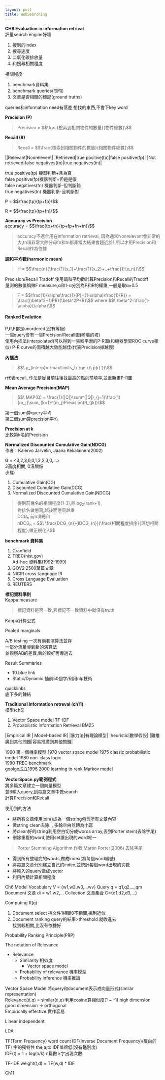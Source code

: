 ```yaml
---
layout: post
title: WebSearching 
---
```

__CH8 Evaluation in information retrival__    
評量search engine好壞
1. 搜到的index
2. 搜尋速度
3. 二氧化碳排放量
4. 和搜尋相關程度

相關程度
1. benchmark資料集
2. benchmark queries(問句)
3. 文章是否相關的標記(ground truths)

queries和information need有落差
想找的東西,不會下key word


__Precision (P)__    
>  Precision = $$\frac{檢索到相關物件的數量}{物件總數}\$$  

__Recall (R)__  
>  Recall = $$\frac{檢索到相關物件的數量}{相關物件總數}\$$  

||Relevant|Nonrelevent|
|Retrieved|true positive(tp)|false positive(fp)|
|Not retrieved|false negatives(fn)|true negatives(tn)|

true positive(tp) 機器判斷+且為真  
false positive(fp)機器判斷+但是是假  
false negatives(fn) 機器判斷-但判斷錯  
true negatives(tn)  機器判斷-且判斷對  

P = $$\frac{tp}{tp+fp}\$$  

R = $$\frac{tp}{tp+fn}\$$  

__Accuracy vs Precision__   
accuracy = $$\frac{tp+tn}{tp+fp+fn+tn}\$$  
> accuracy不適合用在information retrieval,
因為通常Nonrelevant會非常的大,tn項非常大除分母fn和tn都非常大結果會趨近於1,所以才用Precision和Recall作為依據

__調和平均數(harmonic mean)__    
> H = $$\frac{n}{\frac{1}{x_1}+\frac{1}{x_2}+..+\frac{1}{x_n}}\$$ 

Precision/Recall Tradoff
使用調和平均數計算Precision和Recall的Tradoff  
量測的數值稱做F measure,&alpha;和1-&alpha;分別為P和R的權重,一般是取&alpha;=0.5 
> F = $$\frac{1}{\alpha\frac{1}{P}+(1-\alpha)\frac{1}{R}} = \frac{(\beta^2+1)PR}{\beta^2P+R}\$$ where $$\ \beta^2=\frac{1-\alpha}{\alpha}\$$

#### Ranked Evalution
P,R,F都是unordered(沒有等級)  
一個query會有一個Precision/Recall圖(崎嶇的坡)    
使用內插法(interpolated)可以得到一張較平滑的P-R圖(和機器學習ROC curve相似)
P-R curve的面積越大效能越佳(代表Precision掉越慢)    

__內插法__  
> $$\ p_{interp}= \max\limits_{r'\ge r}\ p(r{'})\$$

r代表recall,
作法是從目前往後找最高的點向前填平,並重新畫P-R圖  

__Mean Average Precision(MAP)__  
> $$\ MAP(Q) = \frac{1}{|Q|}\sum^{|Q|}_{j=1}\frac{1}{m_j}\sum_{k=1}^{m_j}Precision(R_{jk})\$$

第一個sum算query平均  
第二個sum算precision平均  

__Precision at k__  
比較第k名的Precision  

__Normalized Discounted Cumulative Gain(NDCG)__    
作者：Kalervo Jarvelin, Jaana Kekalainen(2002)  

G = <3,2,3,0,0,1,2,2,3,0,...>  
3高度相關, 0沒關係  
步驟:  
1. Cumulative Gain(CG)  
2. Discounted Cumulative Gain(DCG)
3. Normalized Discounted Cumulative Gain(NDCG)
> 得到前幾名的相關程度(1-3),除log<sub>2</sub>(rank+1),  
對排名做懲罰,越後面懲罰越重  
DCG<sub>n</sub> 前n項總和  
nDCG<sub>n</sub> = $$\ \frac{DCG_{n}}{IDCG_{n}}(\frac{相關程度排序}{理想相關程度},做正規化)\$$

__benchmark 資料集__    
1. Cranfield
2. TREC(nist.gov)  
	Ad-hoc 資料集(1992-1999)  
3. GOV2
	2500萬篇文章  
4. NICIR
	cross-language IR
5. Cross Language Evaluation
6. REUTERS

__標記資料準則__   
Kappa measure   
> 標記資料是否一致,若標記不一致資料中就沒有truth  
  
Kappa計算公式  

Pooled marginals

A/B testing
一次有兩套演算法並存  
一部分流量導到新的演算法  
並觀察AB的差異,新的較好再導過去

Result Summaries
* 10 blue link
* Static/Dynamic
抽前50個字/利用nlp技術  

quicklinks  
底下多的鍊結  

__Traditional Information retreval (ch11)__    
模型(ch6)  
1. Vector Space model
	TF-IDF
2. Probabilistic Information Retrieval
	BM25

|Empirical IR | Model-based IR|
|暴力法|有理論模型| 
|heuristic|數學假設|
|難推廣到其他問題|容易推廣到其他問題| 

1960 第一個機率模型
1970 
vector space model 1975
classic probabilistic model
1980
non-class logic  
1990
TREC benchmark  
goolge成立1996
2000
learning to rank
Markov model

__VectorSpace.py範例程式__  
將多篇文章建立一個向量模型  
並6輸入query,到每篇文章中做search  
計算Precision和Recall  

使用到的方法
* 將所有文章使用join()成為一個string包含所有文章內容  
* 做string clean去除. , 多餘空白並轉為小寫
* 將clean好的string利用空白切分成words array,丟到Porter stem(去除字尾)
* 刪除重複的word,使用set讓出現的word唯一   
> Porter Stemming Algorithm
作者:Martin Porter(2006)
去除字尾
* 得到所有整理完的words,做成index(將每個word編號)
* 將每篇文章分別建立自己的index,並統計每個word出現的次數
* 將輸入的query做成vector  
* 利用內積計算相關程度

Ch6 Model
Vocabulary V = {w1,w2,w3,...wv} 
Query q = q1,q2,...,qm
Document 文章 di = w1,w2,...
Collection 文章集合 C={d1,d2,d3,...}

Computing R(q)
1. Document select
挑文件1相關0不相關,挑到近似
2. Document ranking
query的結果>threshold 就收進去  
找到較相關,比沒有依據好  

Probability Ranking Principle(PRP)

The notation of Relevance
* Relevance
	* Similarity 相似度
		* Vector space model
	* Probability of relevance 機率模型
	* Probability inference 機率推論

Vector Space Model
將query和document表示成向量形式(similar representation)  
Relevance(d,q) = similar(d,q)
利用cosine算相似度(1 ~ -1) 
high dimension 
good dimension -> orthogonal  
Empirically effective
實作容易


Linear independent
		
LDA

TF(Term Frequency)
	word count
IDF(Inverse Document Frequency)(反向的TF)
	字的獨特性
	the,a,to IDF值很低(沒有鑑別度)	
	IDF(t) = 1 + log(n/k)  n篇數 k字出現次數

TF-IDF 
	weight(t,d) = TF(w,d) * IDF



Ch11





